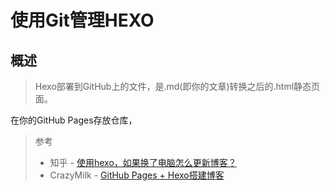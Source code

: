 # 使用Git管理HEXO

## 概述
>Hexo部署到GitHub上的文件，是.md(即你的文章)转换之后的.html静态页面。

在你的GitHub Pages存放仓库，

> 参考
> * 知乎 - [使用hexo，如果换了电脑怎么更新博客？](https://www.zhihu.com/question/21193762)
> * CrazyMilk - [GitHub Pages + Hexo搭建博客](http://crazymilk.github.io/2015/12/28/GitHub-Pages-Hexo%E6%90%AD%E5%BB%BA%E5%8D%9A%E5%AE%A2/)
